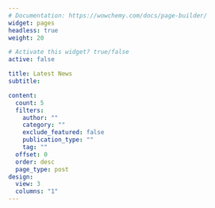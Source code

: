 ```yaml
---
# Documentation: https://wowchemy.com/docs/page-builder/
widget: pages
headless: true
weight: 20

# Activate this widget? true/false
active: false

title: Latest News
subtitle:

content:
  count: 5
  filters:
    author: ""
    category: ""
    exclude_featured: false
    publication_type: ""
    tag: ""
  offset: 0
  order: desc
  page_type: post
design:
  view: 3
  columns: "1"
---
```

